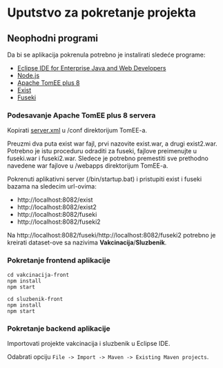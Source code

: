 # Uputstvo za pokretanje projekta

## Neophodni programi
Da bi se aplikacija pokrenula potrebno je instalirati sledeće programe:
* [Eclipse IDE for Enterprise Java and Web Developers](https://www.eclipse.org/downloads/packages/release/2021-03/r/eclipse-ide-enterprise-java-and-web-developers)
* [Node.js](https://nodejs.org/en/)
* [Apache TomEE plus 8](http://tomee.apache.org/download-ng.html)
* [Exist](https://github.com/eXist-db/exist/releases/tag/eXist-4.8.0)
* [Fuseki](https://archive.apache.org/dist/jena/binaries/apache-jena-fuseki-3.17.0.zip)

### Podesavanje Apache TomEE plus 8 servera

Kopirati [server.xml](./server.xml) u /conf direktorijum TomEE-a.

Preuzmi dva puta exist war fajl, prvi nazovite exist.war, a drugi exist2.war.
Potrebno je istu proceduru odraditi za fuseki, fajlove preimenujte u fuseki.war i fuseki2.war.
Sledece je potrebno premestiti sve prethodno navedene war fajlove u /webapps direktorijum TomEE-a.

Pokrenuti aplikativni server (/bin/startup.bat) i pristupiti exist i fuseki bazama na sledecim url-ovima: 
* http://localhost:8082/exist
* http://localhost:8082/exist2
* http://localhost:8082/fuseki
* http://localhost:8082/fuseki2

Na http://localhost:8082/fuseki/http://localhost:8082/fuseki2 potrebno je kreirati dataset-ove sa nazivima **Vakcinacija**/**Sluzbenik**.

### Pokretanje frontend aplikacije
```
cd vakcinacija-front 
npm install
npm start
```

```
cd sluzbenik-front
npm install
npm start
```

### Pokretanje backend aplikacije

Importovati projekte vakcinacija i sluzbenik u Eclipse IDE.

Odabrati opciju ```File -> Import -> Maven -> Existing Maven projects```.

